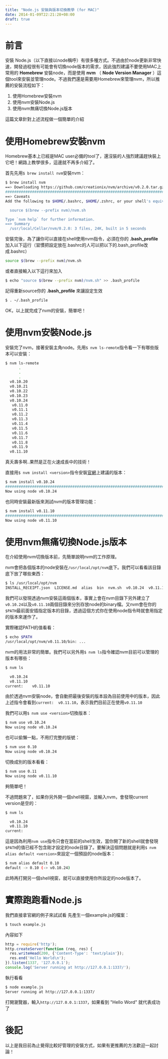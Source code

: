 ```yaml
---
title: "Node.js 安裝與版本切換教學 (for MAC)"
date: 2014-01-09T22:21:28+08:00
draft: true
---
```



# 前言
安裝 Node.js（以下直接以node稱呼）有很多種方式。不過由於node更新非常快速，開發過程很有可能會有切換node版本的需求，因此強烈建議不要使用MAC上常用的 **Homebrew** 安裝node，而是使用 **nvm** （ **Node Version Manager** ）這個tool來安裝並管理node。不過我們還是需要用Homebrew來管理nvm，所以推薦的安裝流程如下：

1. 使用Homebrew安裝nvm
2. 使用nvm安裝Node.js
3. 使用nvm無痛切換Node.js版本

這篇文章針對上述流程做一個簡單的介紹

# 使用Homebrew安裝nvm
Homebrew基本上已經是MAC user必備的tool了，還沒裝的人強烈建議趕快裝上它吧！網路上教學很多，這邊就不再多介紹了。

首先先用`$ brew install nvm`安裝nvm：
```sh
$ brew install nvm
==> Downloading https://github.com/creationix/nvm/archive/v0.2.0.tar.gz
######################################################################## 100.0%
==> Caveats
Add the following to $HOME/.bashrc, $HOME/.zshrc, or your shell's equivalent configuration file:

  source $(brew --prefix nvm)/nvm.sh

Type `nvm help` for further information.
==> Summary
  /usr/local/Cellar/nvm/0.2.0: 3 files, 24K, built in 5 seconds
```

安裝完後，為了讓你可以直接在shell使用nvm指令，必須在你的 **.bash_profile** 加入以下這行（習慣把設定放在.bashrc的人可以把以下的.bash_profile改成.bashrc）
```sh
source $(brew --prefix nvm)/nvm.sh
```

或者直接輸入以下這行來加入
```sh
$ echo "source $(brew --prefix nvm)/nvm.sh" >> .bash_profile
```

記得重新source你的 **.bash_profile** 來讓設定生效
```sh
$ . ~/.bash_profile
```

OK，以上就完成了nvm的安裝，簡單吧！


# 使用nvm安裝Node.js

安裝完了nvm，接著安裝主角node。先用`$ nvm ls-remote`指令看一下有哪些版本可以安裝：
```sh
$ nvm ls-remote
      .
      .
      .
  v0.10.20
  v0.10.21
  v0.10.22
  v0.10.23
  v0.10.24
   v0.11.0
   v0.11.1
   v0.11.2
   v0.11.3
   v0.11.4
   v0.11.5
   v0.11.6
   v0.11.7
   v0.11.8
   v0.11.9
  v0.11.10
```
真夭壽多啊..果然是正在火速成長中的技術！

直接用`$ nvm install <version>`指令安裝[官網](http://nodejs.org/)上建議的版本：
```sh
$ nvm install v0.10.24
######################################################################## 100.0%
Now using node v0.10.24
```
也同時安裝最新版來測試nvm的版本管理功能：
```sh
$ nvm install v0.11.10
######################################################################## 100.0%
Now using node v0.11.10
```

# 使用nvm無痛切換Node.js版本

在介紹使用nvm切換版本前，先簡單說明nvm的工作原理。

nvm會把各個版本的node安裝在`/usr/local/opt/nvm`底下。我們可以看看該目錄底下放了哪些東西：
```sh
$ ls /usr/local/opt/nvm
INSTALL_RECEIPT.json  LICENSE.md  alias  bin  nvm.sh  v0.10.24  v0.11.10
```
我們可以發現透過nvm安裝這兩個版本，事實上會在nvm目錄下另外建立了`v0.10.24`以及`v0.11.10`兩個目錄來分別存放node的binary檔。又nvm會在你的`$PATH`最前面安插指定版本的目錄，透過這個方式你在使用node指令時就會用指定的版本來運作了。

實際確認PATH的值看看：
```sh
$ echo $PATH
/usr/local/opt/nvm/v0.11.10/bin: ...
```

nvm的用法非常的簡單。我們可以另外用`$ nvm ls`指令確認nvm目前可以管理的版本有哪些：
```sh
$ nvm ls

  v0.10.24
  v0.11.10
current: 	v0.11.10
```

由於透過nvm安裝node，會自動把最後安裝的版本設為目前使用中的版本，因此上述指令會看到`current:  v0.11.10`，表示我們目前正在使用`v0.11.10`

我們可以用`$ nvm use <version>`切換版本：
```sh
$ nvm use v0.10.24
Now using node v0.10.24
```
也可以偷懶一點，不用打完整的版號：
```sh
$ nvm use 0.10
Now using node v0.10.24
```
切換成別的版本看看：
```sh
$ nvm use 0.11
Now using node v0.11.10
```
夠簡單吧！

不過問題來了，如果你另外開一個shell視窗，並輸入nvm，會發現current version是空的：
```sh
$ nvm ls

  v0.10.24
  v0.11.10
current:
```
這是因為利用`nvm use`指令只會在當前的shell生效，當你開了新的shell就會發現`$PATH`的值已經不包含剛才設定的node目錄了。要解決這個問題就是利用`$ nvm alias default <version>`來設定一個預設的node版本：
```sh
$ nvm alias default 0.10
default -> 0.10 (-> v0.10.24)
```
此時再打開另一個shell視窗，就可以直接使用你所設定的node版本了。

# 實際跑跑看Node.js
我們直接拿官網的例子來試試看
先產生一個example.js的檔案：
```sh
$ touch example.js
```

內容如下
```js
http = require('http');
http.createServer(function (req, res) {
  res.writeHead(200, {'Content-Type': 'text/plain'});
  res.end('Hello World\n');
}).listen(1337, '127.0.0.1');
console.log('Server running at http://127.0.0.1:1337/');
```

執行看看
```sh
$ node example.js
Server running at http://127.0.0.1:1337/
```
打開瀏覽器，輸入`http://127.0.0.1:1337`，如果看到 "Hello Word" 就代表成功了

# 後記
以上是我目前為止覺得比較好管理的安裝方式，如果有更推薦的方法歡迎一起討論！
